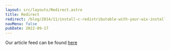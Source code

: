 ```yaml
---
layout: src/layouts/Redirect.astro
title: Redirect
redirect: /blog/2014/11/install-c-redistributable-with-your-wix-installer/
navMenu: false
pubDate: 2022-09-17
---
```

<div>
Our article feed can be found <a href="/blog/2014/11/install-c-redistributable-with-your-wix-installer/">here</a>
</div>
